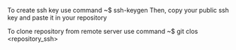To create ssh key use command
~$ ssh-keygen
Then, copy your public ssh key and paste it in your repository

To clone repository from remote server use command
~$ git clos <repository_ssh>
 
